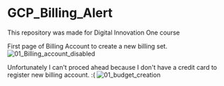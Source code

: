 # GCP_Billing_Alert
This repository was made for Digital Innovation One course
 
 
First page of Billing Account to create a new billing set.
![01_Billing_account_disabled](https://user-images.githubusercontent.com/48163195/209915201-da8ddb27-3b2e-4795-9948-e67655d06e47.png)


Unfortunately I can't proced ahead because I don't have a credit card to register new billing account. :(
![01_budget_creation](https://user-images.githubusercontent.com/48163195/209915461-2bdb5d95-163d-49d4-bd60-bf1ca0d160d4.png)

